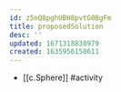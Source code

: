 ```yaml
---
id: z5nQ8pghUBH8pvtG0BgFm
title: proposedSolution
desc: ''
updated: 1671318838979
created: 1635956150611
---
```





- [[c.Sphere]] #activity
